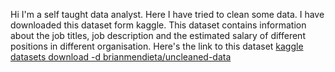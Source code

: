 Hi I'm a self taught data analyst. Here I have tried to clean some data. 
I have downloaded this dataset form kaggle. This dataset contains information about the job titles, job description and the estimated salary of different positions in different organisation. Here's the link to this dataset
[kaggle datasets download -d brianmendieta/uncleaned-data](https://www.kaggle.com/datasets/brianmendieta/uncleaned-data)
